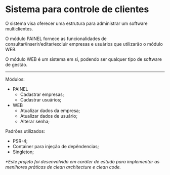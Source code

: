 # Sistema para controle de clientes

O sistema visa oferecer uma estrutura para administrar um software multiclientes.

O módulo PAINEL fornece as funcionalidades de consultar/inserir/editar/excluir empresas e usuários que utilizarão o módulo WEB.

O módulo WEB é um sistema em si, podendo ser qualquer tipo de software de gestão.

---

Módulos:
 - PAINEL
   - Cadastrar empresas;
   - Cadastrar usuários;
 - WEB
   - Atualizar dados da empresa;
   - Atualizar dados de usuário;
   - Alterar senha;

Padrões utilizados:
 - PSR-4;
 - Container para injeção de depêndencias;
 - Singleton;

_*Este projeto foi desenvolvido em caráter de estudo para implementar as menlhores práticas de clean architecture e clean code._

